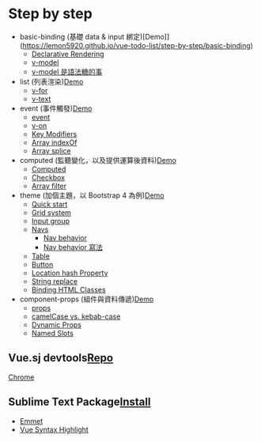 # Step by step
- basic-binding (基礎 data & input 綁定)[Demo]](https://lemon5920.github.io/vue-todo-list/step-by-step/basic-binding)
  - [Declarative Rendering](https://vuejs.org/v2/guide/#Declarative-Rendering)
  - [v-model](https://vuejs.org/v2/guide/forms.html#Text)
  - [v-model 是語法糖的事](https://segmentfault.com/a/1190000008598850)
- list (列表渲染)[Demo](https://lemon5920.github.io/vue-todo-list/step-by-step/list)
  - [v-for](https://vuejs.org/v2/guide/list.html#v-for)
  - [v-text](https://vuejs.org/v2/api/#v-text)
- event (事件觸發)[Demo](https://lemon5920.github.io/vue-todo-list/step-by-step/event)
  - [event](https://vuejs.org/v2/guide/events.html)
  - [v-on](https://vuejs.org/v2/api/#v-on)
  - [Key Modifiers](https://vuejs.org/v2/guide/events.html#Key-Modifiers)
  - [Array indexOf](https://www.w3schools.com/jsref/jsref_indexof_array.asp)
  - [Array splice](https://www.w3schools.com/jsref/jsref_splice.asp)
- computed (監聽變化，以及提供運算後資料)[Demo](https://lemon5920.github.io/vue-todo-list/step-by-step/computed)
  - [Computed](https://vuejs.org/v2/api/#computed)
  - [Checkbox](https://vuejs.org/v2/guide/forms.html#Checkbox)
  - [Array filter](https://www.w3schools.com/jsref/jsref_filter.asp)
- theme (加個主題，以 Bootstrap 4 為例)[Demo](https://lemon5920.github.io/vue-todo-list/step-by-step/theme)
  - [Quick start](https://v4-alpha.getbootstrap.com/getting-started/introduction/#quick-start)
  - [Grid system](https://v4-alpha.getbootstrap.com/layout/grid/#how-it-works)
  - [Input group](https://v4-alpha.getbootstrap.com/components/input-group/#button-addons)
  - [Navs](https://v4-alpha.getbootstrap.com/components/navs/#tabs)
    - [Nav behavior](https://v4-alpha.getbootstrap.com/components/navs/#javascript-behavior)
    - [Nav behavior 寫法](https://github.com/lemon5920/vue-todo-list/commit/6c349cce0e48bddcee8865d4fe76ab1366778e39#diff-b061b93d673ace5db71962d8435947c7)
  - [Table](https://v4-alpha.getbootstrap.com/content/tables/#hoverable-rows)
  - [Button](https://v4-alpha.getbootstrap.com/components/buttons/#examples)
  - [Location hash Property](https://www.w3schools.com/jsref/prop_loc_hash.asp)
  - [String replace](https://www.w3schools.com/jsref/jsref_replace.asp)
  - [Binding HTML Classes](https://vuejs.org/v2/guide/class-and-style.html#Object-Syntax)
- component-props (組件與資料傳遞)[Demo](https://lemon5920.github.io/vue-todo-list/step-by-step/component-props)
  - [props](https://vuejs.org/v2/guide/components.html#Props)
  - [camelCase vs. kebab-case](https://cn.vuejs.org/v2/guide/components.html#camelCase-vs-kebab-case)
  - [Dynamic Props](https://vuejs.org/v2/guide/components.html#Dynamic-Props)
  - [Named Slots](https://vuejs.org/v2/guide/components.html#Named-Slots)

## Vue.sj devtools[Repo](https://github.com/vuejs/vue-devtools)
[Chrome](https://chrome.google.com/webstore/detail/vuejs-devtools/nhdogjmejiglipccpnnnanhbledajbpd)

## Sublime Text Package[Install](https://packagecontrol.io/installation)
- [Emmet](https://packagecontrol.io/packages/Emmet)
- [Vue Syntax Highlight](https://packagecontrol.io/packages/Vue%20Syntax%20Highlight)
